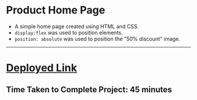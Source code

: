 # Product Home Page

- A simple home page created using HTML and CSS.
- `display:flex` was used to position elements.
- `position: absolute` was used to position the "50% discount" image. 

***
# [Deployed Link](https://saurabh-product-home-page.netlify.app/)

## Time Taken to Complete Project: **45 minutes**